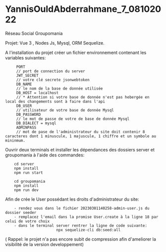# YannisOuldAbderrahmane_7_08102022

Réseau Social Groupomania 

Projet:
Vue 3 , Nodes Js, Mysql, ORM Sequelize.

A l'installation du projet créer un fichier environnement contenant les variables suivantes:

         PORT
         // port de connection du server 
         JWT_SECRET 
         // votre clé secrete jsonwebtoken 
         DB_NAME
         // le nom de la base de donnée utilisée 
         DB_HOST = localhost  
         // * Attention si votre base de donnée n'est pas hebergée en local des changements sont à faire dans l'api  
         DB_USER 
         // utilisateur de votre base de donnée Mysql 
         DB_PASSWORD 
         // le mot de passe de votre de base de donnée Mysql
         DB_DIALECT = mysql
         ADMINPASS
         // mot de pase de l'administrateur du site doit contenir 8 caracteres dont 1 minuscule, 1 majuscule, 1 chiffre et un symbole au mininmum. 

Ouvrir deux terminals et installer les dépendances des dossiers server et groupomania à l'aide des commandes:
      
        cd server
        npm install
        npm run start
        
        cd groupomania
        npm install
        npm run dev

Afin de crée le User possédant les droits d'administrateur du site:

        - rendez vous dans le fichier 20230301140258-admin-user.js du dossier seeder 
        - remplacez l'email dans la promise User.create à la ligne 18 par celui de votre choix
        - dans le terminal server rentrer la ligne de code suivante:
                           npx sequelize-cli db:seed:all
        
( Rappel:  le projet n'a pas encore subit de compression afin d'ameliorer la visibilité de la version developpement)
 

